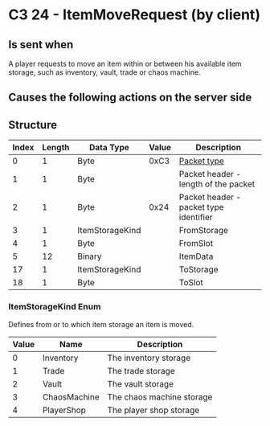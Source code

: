 # C3 24 - ItemMoveRequest (by client)

## Is sent when

A player requests to move an item within or between his available item storage, such as inventory, vault, trade or chaos machine.

## Causes the following actions on the server side



## Structure

| Index | Length | Data Type | Value | Description |
|-------|--------|-----------|-------|-------------|
| 0 | 1 |   Byte   | 0xC3  | [Packet type](PacketTypes.md) |
| 1 | 1 |    Byte   |      | Packet header - length of the packet |
| 2 | 1 |    Byte   | 0x24  | Packet header - packet type identifier |
| 3 | 1 | ItemStorageKind |  | FromStorage |
| 4 | 1 | Byte |  | FromSlot |
| 5 | 12 | Binary |  | ItemData |
| 17 | 1 | ItemStorageKind |  | ToStorage |
| 18 | 1 | Byte |  | ToSlot |

### ItemStorageKind Enum

Defines from or to which item storage an item is moved.

| Value | Name | Description |
|-------|------|-------------|
| 0 | Inventory | The inventory storage |
| 1 | Trade | The trade storage |
| 2 | Vault | The vault storage |
| 3 | ChaosMachine | The chaos machine storage |
| 4 | PlayerShop | The player shop storage |